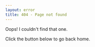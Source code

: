 ```yaml
---
layout: error
title: 404 - Page not found
---
```


Oops! I couldn't find that one.<br>

Click the button below to go back home.